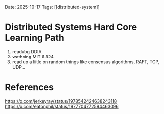 Date: 2025-10-17
Tags: [[distributed-system]]

# Distributed Systems Hard Core Learning Path

1. readubg DDIA
2. wathcing MIT 6.824
3. read up a liitle on random things like consensus algorithms, RAFT, TCP, UDP...

# References
https://x.com/jerkeyray/status/1978542424638243118
https://x.com/eatonphil/status/1977704772594463096